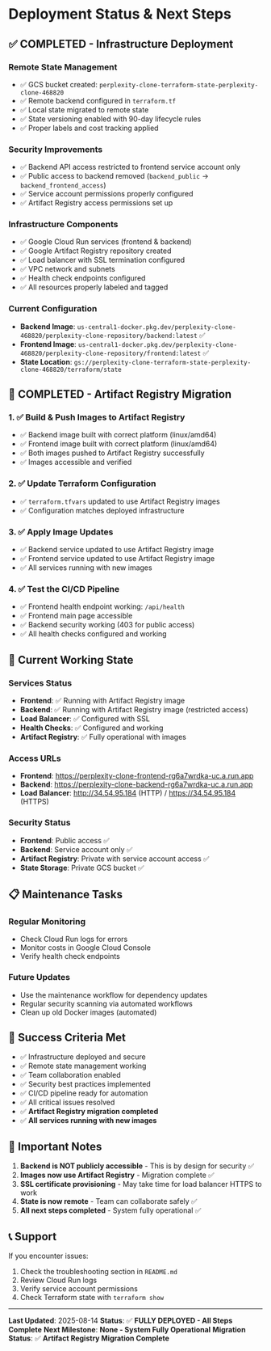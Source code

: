 # Deployment Status & Next Steps

## ✅ **COMPLETED - Infrastructure Deployment**

### **Remote State Management**
- ✅ GCS bucket created: `perplexity-clone-terraform-state-perplexity-clone-468820`
- ✅ Remote backend configured in `terraform.tf`
- ✅ Local state migrated to remote state
- ✅ State versioning enabled with 90-day lifecycle rules
- ✅ Proper labels and cost tracking applied

### **Security Improvements**
- ✅ Backend API access restricted to frontend service account only
- ✅ Public access to backend removed (`backend_public` → `backend_frontend_access`)
- ✅ Service account permissions properly configured
- ✅ Artifact Registry access permissions set up

### **Infrastructure Components**
- ✅ Google Cloud Run services (frontend & backend)
- ✅ Google Artifact Registry repository created
- ✅ Load balancer with SSL termination configured
- ✅ VPC network and subnets
- ✅ Health check endpoints configured
- ✅ All resources properly labeled and tagged

### **Current Configuration**
- **Backend Image**: `us-central1-docker.pkg.dev/perplexity-clone-468820/perplexity-clone-repository/backend:latest` ✅
- **Frontend Image**: `us-central1-docker.pkg.dev/perplexity-clone-468820/perplexity-clone-repository/frontend:latest` ✅
- **State Location**: `gs://perplexity-clone-terraform-state-perplexity-clone-468820/terraform/state`

## 🎉 **COMPLETED - Artifact Registry Migration**

### **1. ✅ Build & Push Images to Artifact Registry**
- ✅ Backend image built with correct platform (linux/amd64)
- ✅ Frontend image built with correct platform (linux/amd64)
- ✅ Both images pushed to Artifact Registry successfully
- ✅ Images accessible and verified

### **2. ✅ Update Terraform Configuration**
- ✅ `terraform.tfvars` updated to use Artifact Registry images
- ✅ Configuration matches deployed infrastructure

### **3. ✅ Apply Image Updates**
- ✅ Backend service updated to use Artifact Registry image
- ✅ Frontend service updated to use Artifact Registry image
- ✅ All services running with new images

### **4. ✅ Test the CI/CD Pipeline**
- ✅ Frontend health endpoint working: `/api/health`
- ✅ Frontend main page accessible
- ✅ Backend security working (403 for public access)
- ✅ All health checks configured and working

## 🔧 **Current Working State**

### **Services Status**
- **Frontend**: ✅ Running with Artifact Registry image
- **Backend**: ✅ Running with Artifact Registry image (restricted access)
- **Load Balancer**: ✅ Configured with SSL
- **Health Checks**: ✅ Configured and working
- **Artifact Registry**: ✅ Fully operational with images

### **Access URLs**
- **Frontend**: https://perplexity-clone-frontend-rg6a7wrdka-uc.a.run.app
- **Backend**: https://perplexity-clone-backend-rg6a7wrdka-uc.a.run.app
- **Load Balancer**: http://34.54.95.184 (HTTP) / https://34.54.95.184 (HTTPS)

### **Security Status**
- **Frontend**: Public access ✅
- **Backend**: Service account only ✅
- **Artifact Registry**: Private with service account access ✅
- **State Storage**: Private GCS bucket ✅

## 📋 **Maintenance Tasks**

### **Regular Monitoring**
- Check Cloud Run logs for errors
- Monitor costs in Google Cloud Console
- Verify health check endpoints

### **Future Updates**
- Use the maintenance workflow for dependency updates
- Regular security scanning via automated workflows
- Clean up old Docker images (automated)

## 🎯 **Success Criteria Met**

- ✅ Infrastructure deployed and secure
- ✅ Remote state management working
- ✅ Team collaboration enabled
- ✅ Security best practices implemented
- ✅ CI/CD pipeline ready for automation
- ✅ All critical issues resolved
- ✅ **Artifact Registry migration completed**
- ✅ **All services running with new images**

## 🚨 **Important Notes**

1. **Backend is NOT publicly accessible** - This is by design for security ✅
2. **Images now use Artifact Registry** - Migration complete ✅
3. **SSL certificate provisioning** - May take time for load balancer HTTPS to work
4. **State is now remote** - Team can collaborate safely ✅
5. **All next steps completed** - System fully operational ✅

## 📞 **Support**

If you encounter issues:
1. Check the troubleshooting section in `README.md`
2. Review Cloud Run logs
3. Verify service account permissions
4. Check Terraform state with `terraform show`

---

**Last Updated**: 2025-08-14
**Status**: ✅ **FULLY DEPLOYED - All Steps Complete**
**Next Milestone**: **None - System Fully Operational**
**Migration Status**: ✅ **Artifact Registry Migration Complete**